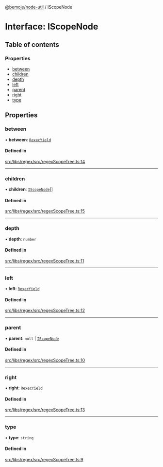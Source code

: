 [@bemoje/node-util](/docs/index.md) / IScopeNode

# Interface: IScopeNode

## Table of contents

### Properties

- [between](/docs/interfaces/IScopeNode.md#between)
- [children](/docs/interfaces/IScopeNode.md#children)
- [depth](/docs/interfaces/IScopeNode.md#depth)
- [left](/docs/interfaces/IScopeNode.md#left)
- [parent](/docs/interfaces/IScopeNode.md#parent)
- [right](/docs/interfaces/IScopeNode.md#right)
- [type](/docs/interfaces/IScopeNode.md#type)

## Properties

### between

• **between**: [`RexecYield`](/docs/index.md#rexecyield)

#### Defined in

[src/libs/regex/src/regexScopeTree.ts:14](https://github.com/bemoje/bemoje-node-util/blob/fd39a18/src/libs/regex/src/regexScopeTree.ts#L14)

___

### children

• **children**: [`IScopeNode`](/docs/interfaces/IScopeNode.md)[]

#### Defined in

[src/libs/regex/src/regexScopeTree.ts:15](https://github.com/bemoje/bemoje-node-util/blob/fd39a18/src/libs/regex/src/regexScopeTree.ts#L15)

___

### depth

• **depth**: `number`

#### Defined in

[src/libs/regex/src/regexScopeTree.ts:11](https://github.com/bemoje/bemoje-node-util/blob/fd39a18/src/libs/regex/src/regexScopeTree.ts#L11)

___

### left

• **left**: [`RexecYield`](/docs/index.md#rexecyield)

#### Defined in

[src/libs/regex/src/regexScopeTree.ts:12](https://github.com/bemoje/bemoje-node-util/blob/fd39a18/src/libs/regex/src/regexScopeTree.ts#L12)

___

### parent

• **parent**: ``null`` \| [`IScopeNode`](/docs/interfaces/IScopeNode.md)

#### Defined in

[src/libs/regex/src/regexScopeTree.ts:10](https://github.com/bemoje/bemoje-node-util/blob/fd39a18/src/libs/regex/src/regexScopeTree.ts#L10)

___

### right

• **right**: [`RexecYield`](/docs/index.md#rexecyield)

#### Defined in

[src/libs/regex/src/regexScopeTree.ts:13](https://github.com/bemoje/bemoje-node-util/blob/fd39a18/src/libs/regex/src/regexScopeTree.ts#L13)

___

### type

• **type**: `string`

#### Defined in

[src/libs/regex/src/regexScopeTree.ts:9](https://github.com/bemoje/bemoje-node-util/blob/fd39a18/src/libs/regex/src/regexScopeTree.ts#L9)
